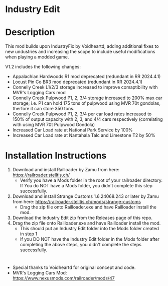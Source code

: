 # Industry Edit

# Description
This mod builds upon IndustryFix by Voidheartd, adding additional fixes to new undustries and increasing the scope to include useful modifications when playing a modded game.


V1.2 includes the following changes:
- Appalachian Hardwoods R1 mod deprecated (redundant in RR 2024.4.1)
- Locust Pin Co BR3 mod deprecated (redundant in RR 2024.4.1)
- Connelly Creek L1/2/3 storage increased to improve comaptibility with MVR's Logging Cars mod
- Connelly Creek Pulpwood P1, 2, 3/4 storage increased to 200% max car storage; i.e. P1 can hold 175 tons of pulpwood using MVR 70t gondolas, therfore it can store 350 tons.
- Connelly Creek Pulpwood P1, 2, 3/4 per car load rates increased to 150% of output capacity with 2, 3, and 4/4 cars respectively (correlating with using MVR 70t Pulpwood Gondola)
- Increased Car Load rate at National Park Service by 100%
- Increased Car Load rate at Nantahala Talc and Limestone T2 by 50%

# Installation Instructions
1. Download and install Railloader by Zamu from here: https://railroader.stelltis.ch/
    * Verify you have a Mods folder in the root of your railroader directory. If You do NOT have a Mods folder, you didn't complete this step successfully.
2. Download and install Strange Customs 1.6.24068.243 or later by Zamu from here: https://railroader.stelltis.ch/mods/strange-customs
   * Drag the zip file onto Railloader.exe and have Railloader install the mod.
3. Download the Industry Edit zip from the Releases page of this repo.
4. Drag the zip file onto Railloader.exe and have Railloader install the mod.
   * This should put an Industry Edit folder into the Mods folder created in step 1
   * If you DO NOT have the Industry Edit folder in the Mods folder after completing the above steps, you didn't complete the steps successfully.
#
- Special thanks to Voidheartd for original concept and code.
- MVR's Logging Cars Mod: https://www.nexusmods.com/railroader/mods/47

